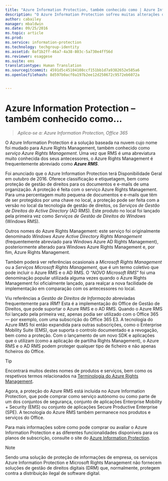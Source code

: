 ```yaml
---
title: "Azure Information Protection, também conhecido como | Azure Information Protection"
description: "O Azure Information Protection sofreu muitas alterações de nome, pelo que pode conhecê-lo por um dos nomes anteriores."
author: cabailey
manager: mbaldwin
ms.date: 09/25/2016
ms.topic: article
ms.prod: 
ms.service: information-protection
ms.technology: techgroup-identity
ms.assetid: 0af1b2ff-46a7-4a38-803c-5a730e4ff56d
ms.reviewer: esaggese
ms.suite: ems
translationtype: Human Translation
ms.sourcegitcommit: 4591d5c45104108ccf151bb1d7a9382652e585a6
ms.openlocfilehash: 8d597b0acf0a197b2ee12d250672c9572eb6072a


---
```



# Azure Information Protection – também conhecido como...

>*Aplica-se a: Azure Information Protection, Office 365*

O Azure Information Protection é a solução baseada na nuvem cujo nome foi mudado para Azure Rights Management, também conhecido como *serviço Azure Rights Management*. Uma vez que RMS é uma abreviatura muito conhecida dos seus antecessores, o Azure Rights Management é frequentemente abreviado como ***Azure RMS***.

Foi anunciado que o Azure Information Protection terá Disponibilidade Geral em outubro de 2016. Oferece classificação e etiquetagem, bem como proteção de gestão de direitos para os documentos e e-mails de uma organização. A proteção é feita com o serviço Azure Rights Management. Para uma percentagem muito pequena de documentos e e-mails que têm de ser protegidos por uma chave no local, a proteção pode ser feita com a versão no local da tecnologia de gestão de direitos, os *Serviços de Gestão de Direitos do Active Directory* (AD RMS). Este produto no local foi lançado pela primeira vez como *Serviços de Gestão de Direitos do Windows* (Windows RMS).

Outros nomes do Azure Rights Management: este serviço foi originalmente denominado *Windows Azure Active Directory Rights Management* (frequentemente abreviado para Windows Azure AD Rights Management), posteriormente alterado para Windows Azure Rights Management e, por fim, Azure Rights Management.

Também poderá ver referências ocasionais a *Microsoft Rights Management* ou a *Serviços Microsoft Rights Management*, que é um termo coletivo que pode incluir o Azure RMS e o AD RMS.  O “*NOVO Microsoft RMS*” foi uma denominação popular utilizada alguma vezes quando o Azure Rights Management foi oficialmente lançado, para realçar a nova facilidade de implementação em comparação com os antecessores no local.

Viu referências a *Gestão de Direitos de Informação* abreviadas frequentemente para *IRM*? Esta é a implementação do Office de Gestão de Direitos, que pode suportar o Azure RMS e o AD RMS. Quando o Azure RMS foi lançado pela primeira vez, apenas podia ser utilizado com o Office 365 — por exemplo, com uma subscrição do Office 365 E3. A tecnologia do Azure RMS foi então expandida para outras subscrições, como o Enterprise Mobility Suite (EMS), que suporta o controlo documentado e a revogação, bem como a proteção. Com o lançamento de um novo SDK e aplicações que o utilizam (como a aplicação de partilha Rights Management), o Azure RMS e o AD RMS podem proteger qualquer tipo de ficheiro e não apenas ficheiros do Office. 

> [!TIP]
> Encontrará muitos destes nomes de produtos e serviços, bem como os respetivos termos relacionados na [Terminologia do Azure Rights Management](../get-started/terminology.md).

Agora, a proteção do Azure RMS está incluída no Azure Information Protection, que pode comprar como serviço autónomo ou como parte de um dos conjuntos de segurança, conjunto de aplicações Enterprise Mobility + Security (EMS) ou conjunto de aplicações Secure Productive Enterprise (SPE). A tecnologia do Azure RMS também permanece nos produtos e serviços do Office.

Para mais informações sobre como pode comprar ou avaliar o Azure Information Protection e as diferentes funcionalidades disponíveis para os planos de subscrição, consulte o site do [Azure Information Protection](https://www.microsoft.com/en-us/cloud-platform/azure-information-protection).

> [!NOTE]
> Sendo uma solução de proteção de informações de empresa, os serviços Azure Information Protection e Microsoft Rights Management não fornecem soluções de gestão de direitos digitais (DRM) que, normalmente, protegem contra a distribuição ilegal de software digital. 




<!--HONumber=Oct16_HO4-->


